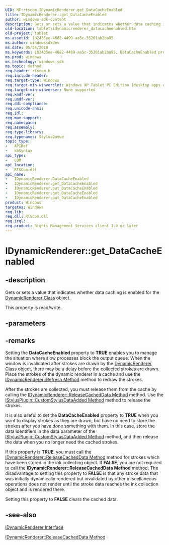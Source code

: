 ```yaml
---
UID: NF:rtscom.IDynamicRenderer.get_DataCacheEnabled
title: IDynamicRenderer::get_DataCacheEnabled
author: windows-sdk-content
description: Gets or sets a value that indicates whether data caching is enabled for the DynamicRenderer Class object.
old-location: tablet\idynamicrenderer_datacacheenabled.htm
old-project: tablet
ms.assetid: 1b2435ee-4682-4499-aa5c-35201ab2ba95
ms.author: windowssdkdev
ms.date: 05/24/2018
ms.keywords: 1b2435ee-4682-4499-aa5c-35201ab2ba95, DataCacheEnabled property [Tablet PC], DataCacheEnabled property [Tablet PC],IDynamicRenderer interface, IDynamicRenderer interface [Tablet PC],DataCacheEnabled property, IDynamicRenderer.DataCacheEnabled, IDynamicRenderer.get_DataCacheEnabled, IDynamicRenderer.put_DataCacheEnabled, IDynamicRenderer::DataCacheEnabled, IDynamicRenderer::get_DataCacheEnabled, IDynamicRenderer::put_DataCacheEnabled, get_DataCacheEnabled, rtscom/IDynamicRenderer::DataCacheEnabled, rtscom/IDynamicRenderer::get_DataCacheEnabled, rtscom/IDynamicRenderer::put_DataCacheEnabled, tablet.idynamicrenderer_datacacheenabled
ms.prod: windows
ms.technology: windows-sdk
ms.topic: method
req.header: rtscom.h
req.include-header: 
req.target-type: Windows
req.target-min-winverclnt: Windows XP Tablet PC Edition [desktop apps only]
req.target-min-winversvr: None supported
req.kmdf-ver: 
req.umdf-ver: 
req.ddi-compliance: 
req.unicode-ansi: 
req.idl: 
req.max-support: 
req.namespace: 
req.assembly: 
req.type-library: 
req.typenames: StylusQueue
topic_type:
-	APIRef
-	kbSyntax
api_type:
-	COM
api_location:
-	RTSCom.dll
api_name:
-	IDynamicRenderer.DataCacheEnabled
-	IDynamicRenderer.get_DataCacheEnabled
-	IDynamicRenderer.put_DataCacheEnabled
-	IDynamicRenderer.get_DataCacheEnabled
-	IDynamicRenderer.put_DataCacheEnabled
product: Windows
targetos: Windows
req.lib: 
req.dll: RTSCom.dll
req.irql: 
req.product: Rights Management Services client 1.0 or later
---
```


# IDynamicRenderer::get_DataCacheEnabled


## -description



Gets or sets a value that indicates whether data caching is enabled for the <a href="https://msdn.microsoft.com/938e1eb2-3dd4-4e21-9c46-9ef840172b05">DynamicRenderer Class</a> object.



This property is read/write.


## -parameters


## -remarks



Setting the <b>DataCacheEnabled</b> property to <b>TRUE</b> enables you to manage the situation where slow processes block the output queue. When the window is invalidated after strokes are drawn by the <a href="https://msdn.microsoft.com/938e1eb2-3dd4-4e21-9c46-9ef840172b05">DynamicRenderer Class</a> object, there may be a delay before the collected strokes are drawn. Place the strokes of the dynamic renderer in a cache and use the <a href="https://msdn.microsoft.com/409d4353-fc85-49ff-99a4-d8393a3c0ec4">IDynamicRenderer::Refresh Method</a> method to redraw the strokes.

After the strokes are collected, you must release them from the cache by calling the <a href="https://msdn.microsoft.com/691de815-a5be-4982-a59a-b904c070ede8">IDynamicRenderer::ReleaseCachedData Method</a> method. Use the <a href="https://msdn.microsoft.com/0d3f556c-b0a8-4346-b7da-82f1a3c2603c">IStylusPlugin::CustomStylusDataAdded Method</a> method to release the strokes.

It is also useful to set the <b>DataCacheEnabled</b> property to <b>TRUE</b> when you want to display strokes as they are drawn, but have no need to store the strokes after you have done something with them. In this case, store the data identifiers in the data parameter of the <a href="https://msdn.microsoft.com/0d3f556c-b0a8-4346-b7da-82f1a3c2603c">IStylusPlugin::CustomStylusDataAdded Method</a> method, and then release the data when you no longer need the cached strokes.

If this property is <b>TRUE</b>, you must call the <a href="https://msdn.microsoft.com/691de815-a5be-4982-a59a-b904c070ede8">IDynamicRenderer::ReleaseCachedData Method</a> method for strokes which have been stored in the ink collecting object. If <b>FALSE</b>, you are not required to call the <b>IDynamicRenderer::ReleaseCachedData Method</b> method. The disadvantage to setting this property to <b>FALSE</b> is that any stroke data that was initially dynamically rendered but invalidated by other miscellaneous operations does not render until the stroke data reaches the ink collection object and is rendered there.

Setting this property to <b>FALSE</b> clears the cached data.




## -see-also




<a href="https://msdn.microsoft.com/6435b297-d6a7-418b-afc0-f8cc0b329842">IDynamicRenderer Interface</a>



<a href="https://msdn.microsoft.com/691de815-a5be-4982-a59a-b904c070ede8">IDynamicRenderer::ReleaseCachedData Method</a>
 

 

